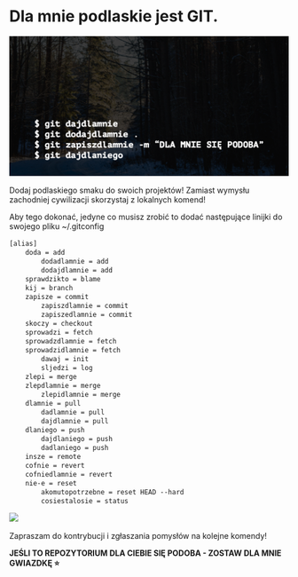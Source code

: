 

# Dla mnie podlaskie jest GIT.

![](assets/podlaskiegit.png)

Dodaj podlaskiego smaku do swoich projektów! Zamiast wymysłu zachodniej cywilizacji skorzystaj z lokalnych komend!

Aby tego dokonać, jedyne co musisz zrobić to dodać następujące linijki do swojego pliku ~/.gitconfig

```
[alias]
	doda = add
        dodadlamnie = add
        dodajdlamnie = add
	sprawdzikto = blame
	kij = branch
	zapisze = commit
        zapiszdlamnie = commit
        zapiszedlamnie = commit
	skoczy = checkout
	sprowadzi = fetch
	sprowadzdlamnie = fetch
	sprowadzidlamnie = fetch
        dawaj = init
      	sljedzi = log
	zlepi = merge
	zlepdlamnie = merge
        zlepidlamnie = merge
	dlamnie = pull
        dadlamnie = pull
        dajdlamnie = pull 
	dlaniego = push
        dajdlaniego = push
        dadlaniego = push
	insze = remote
	cofnie = revert
	cofniedlamnie = revert
	nie-e = reset
        akomutopotrzebne = reset HEAD --hard
      	cosiestalosie = status
```

![](assets/terminal.gif)

Zapraszam do kontrybucji i zgłaszania pomysłów na kolejne komendy! 

**JEŚLI TO REPOZYTORIUM DLA CIEBIE SIĘ PODOBA - ZOSTAW DLA MNIE GWIAZDKĘ ⭐️**
